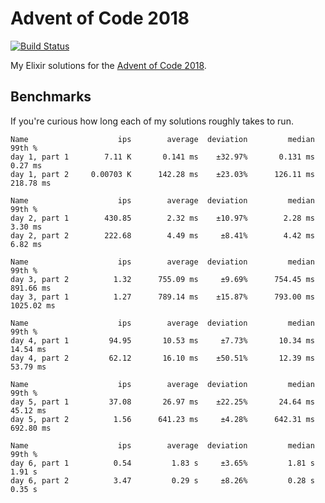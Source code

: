 # Advent of Code 2018

[![Build Status](https://travis-ci.org/sevenseacat/advent_of_code_2018.svg?branch=master)](https://travis-ci.org/sevenseacat/advent_of_code_2018)

My Elixir solutions for the [Advent of Code 2018](http://adventofcode.com/2018).

## Benchmarks

If you're curious how long each of my solutions roughly takes to run.

```
Name                    ips        average  deviation         median         99th %
day 1, part 1        7.11 K       0.141 ms    ±32.97%       0.131 ms        0.27 ms
day 1, part 2     0.00703 K      142.28 ms    ±23.03%      126.11 ms      218.78 ms

Name                    ips        average  deviation         median         99th %
day 2, part 1        430.85        2.32 ms    ±10.97%        2.28 ms        3.30 ms
day 2, part 2        222.68        4.49 ms     ±8.41%        4.42 ms        6.82 ms

Name                    ips        average  deviation         median         99th %
day 3, part 2          1.32      755.09 ms     ±9.69%      754.45 ms      891.66 ms
day 3, part 1          1.27      789.14 ms    ±15.87%      793.00 ms     1025.02 ms

Name                    ips        average  deviation         median         99th %
day 4, part 1         94.95       10.53 ms     ±7.73%       10.34 ms       14.54 ms
day 4, part 2         62.12       16.10 ms    ±50.51%       12.39 ms       53.79 ms

Name                    ips        average  deviation         median         99th %
day 5, part 1         37.08       26.97 ms    ±22.25%       24.64 ms       45.12 ms
day 5, part 2          1.56      641.23 ms     ±4.28%      642.31 ms      692.80 ms

Name                    ips        average  deviation         median         99th %
day 6, part 1          0.54         1.83 s     ±3.65%         1.81 s         1.91 s
day 6, part 2          3.47         0.29 s     ±8.26%         0.28 s         0.35 s
```
